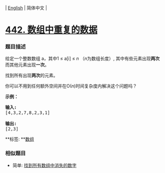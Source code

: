 | [English](README_EN.md) | 简体中文 |

# [442. 数组中重复的数据](https://leetcode-cn.com/problems/find-all-duplicates-in-an-array)
 ### 题目描述
<p>给定一个整数数组 a，其中1 &le; a[i] &le; <em>n</em> （<em>n</em>为数组长度）, 其中有些元素出现<strong>两次</strong>而其他元素出现<strong>一次</strong>。</p>

<p>找到所有出现<strong>两次</strong>的元素。</p>

<p>你可以不用到任何额外空间并在O(<em>n</em>)时间复杂度内解决这个问题吗？</p>

<p><strong>示例：</strong></p>

<pre>
<strong>输入:</strong>
[4,3,2,7,8,2,3,1]

<strong>输出:</strong>
[2,3]
</pre>

**标签:	**[数组](https://leetcode-cn.com/tag/array) 
 ### 相似题目
- 简单:	[找到所有数组中消失的数字](https://leetcode-cn.com/problems/find-all-numbers-disappeared-in-an-array) 
